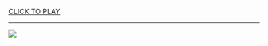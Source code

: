 
<a href="https://premium76.site?title=unblocked_mobile_games&ref=13M">CLICK TO PLAY</a></h3>
<hr>

<a href="https://premium76.site?title=unblocked_mobile_games&ref=13M"><img src="https://clearcache.store/games.png"></a>


